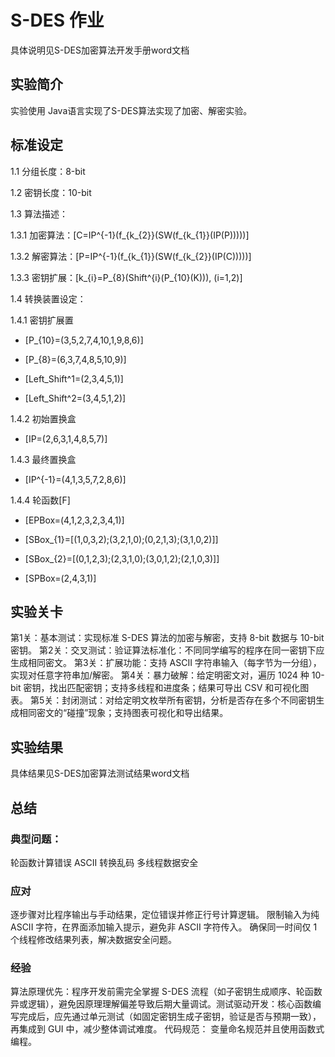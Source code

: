 # S-DES 作业

具体说明见S-DES加密算法开发手册word文档

## 实验简介
实验使用 Java语言实现了S-DES算法实现了加密、解密实验。

## 标准设定

1.1 分组长度：8-bit

1.2 密钥长度：10-bit

1.3 算法描述：

1.3.1 加密算法：[C=IP^{-1}(f_{k_{2}}(SW(f_{k_{1}}(IP(P)))))]

1.3.2 解密算法：[P=IP^{-1}(f_{k_{1}}(SW(f_{k_{2}}(IP(C)))))]

1.3.3 密钥扩展：[k_{i}=P_{8}(Shift^{i}(P_{10}(K))),  (i=1,2)]

1.4 转换装置设定：

1.4.1 密钥扩展置

- [P_{10}=(3,5,2,7,4,10,1,9,8,6)]

- [P_{8}=(6,3,7,4,8,5,10,9)]

- [Left_Shift^1=(2,3,4,5,1)]

- [Left_Shift^2=(3,4,5,1,2)]

1.4.2 初始置换盒

- [IP=(2,6,3,1,4,8,5,7)]

1.4.3 最终置换盒

- [IP^{-1}=(4,1,3,5,7,2,8,6)]

1.4.4 轮函数[F]

- [EPBox=(4,1,2,3,2,3,4,1)]

- [SBox_{1}=[(1,0,3,2);(3,2,1,0);(0,2,1,3);(3,1,0,2)\]]

- [SBox_{2}=[(0,1,2,3);(2,3,1,0);(3,0,1,2);(2,1,0,3)\]]

- [SPBox=(2,4,3,1)]

## 实验关卡
第1关：基本测试：实现标准 S-DES 算法的加密与解密，支持 8-bit 数据与 10-bit 密钥。
第2关：交叉测试：验证算法标准化：不同同学编写的程序在同一密钥下应生成相同密文。
第3关：扩展功能：支持 ASCII 字符串输入（每字节为一分组），实现对任意字符串加/解密。
第4关：暴力破解：给定明密文对，遍历 1024 种 10-bit 密钥，找出匹配密钥；支持多线程和进度条；结果可导出 CSV 和可视化图表。
第5关：封闭测试：对给定明文枚举所有密钥，分析是否存在多个不同密钥生成相同密文的“碰撞”现象；支持图表可视化和导出结果。

## 实验结果
具体结果见S-DES加密算法测试结果word文档

## 总结
### 典型问题​：
轮函数计算错误
ASCII 转换乱码
多线程数据安全
### 应对
逐步骤对比程序输出与手动结果，定位错误并修正行号计算逻辑。
限制输入为纯 ASCII 字符，在界面添加输入提示，避免非 ASCII 字符传入。
确保同一时间仅 1 个线程修改结果列表，解决数据安全问题。

### 经验
算法原理优先：程序开发前需完全掌握 S-DES 流程（如子密钥生成顺序、轮函数异或逻辑），避免因原理理解偏差导致后期大量调试。​
测试驱动开发：核心函数编写完成后，应先通过单元测试（如固定密钥生成子密钥，验证是否与预期一致），再集成到 GUI 中，减少整体调试难度。
代码规范： 变量命名规范并且使用函数式编程。

